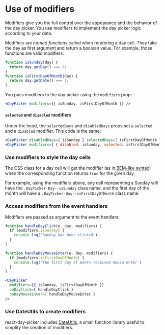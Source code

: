 # Use of modifiers

Modifiers give you the full control over the appearance and the behavior of the day picker. You use modifiers to implement the day picker logic according to your data.

Modifiers are _named functions_ called when rendering a day cell. They take the day as first argument and return a boolean value. For example, those functions are valid modifiers:

```js
function isSunday(day) {
  return day.getDay() === 0;
}
function isFirstDayOfMonth(day) {
  return day.getDate() === 1;
}
```

You pass modifiers to the day picker using the `modifiers` prop:

```jsx
<DayPicker modifiers={{ isSunday, isFirstDayOfMonth }} />
```

#### `selected` and `disabled` modifiers

Under the hood, the `selectedDays` and `disabledDays` props set a `selected` and a `disabled` modifier. This code is the same:

```jsx
<DayPicker disabledDays={ isSunday } selectedDays={ isFirstDayOfMonth } />
<DayPicker modifiers={ { disabled: isSunday, selected: isFirstDayOfMonth }} />
```

### Use modifiers to style the day cells

The CSS class for a day cell will get the modifier (as in [BEM-like syntax](https://css-tricks.com/bem-101/)) when the corresponding function returns `true` for the given day.

For example, using the modifiers above, any cell representing a Sunday will have the `.DayPicker-Day--isSunday` class name, and the first day of the month will have a `.DayPicker-Day--isFirstDayOfMonth` class name.

### Access modifiers from the event handlers

Modifiers are passed as argument to the event handlers:

```jsx
function handleDayClick(e, day, modifiers) {
  if (modifiers.isSunday) {
    console.log('Sunday has been clicked')
  }
}

function handleDayMouseEnter(e, day, modifiers) {
  if (modifiers.isFirstDayOfMonth) {
    console.log('The first day of month received mouse enter')
  }
}

<DayPicker
  modifiers={{ isSunday, isFirstDayOfMonth }}
  onDayClick={ handleDayClick }
  onDayMouseEnter={ handleDayMouseEnter }
/>
```

### Use DateUtils to create modifiers

react-day-picker includes [DateUtils](DateUtils.md), a small function library useful to simplify the creation of modifiers.
